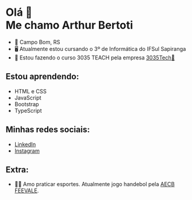 # Olá 👋 <br> Me chamo Arthur Bertoti

- 📌 Campo Bom, RS
- 🖥️ Atualmente estou cursando o 3º de Informática do IFSul Sapiranga
- 🚀 Estou fazendo o curso 3035 TEACH pela empresa [3035Tech💜](https://www.linkedin.com/company/3035-tech/)

## Estou aprendendo:
- HTML e CSS
- JavaScript
- Bootstrap
- TypeScript

## Minhas redes sociais:
- [LinkedIn](https://www.linkedin.com/in/arthurbertoti/)
- [Instagram](https://www.instagram.com/arthur_bertoti/)

## Extra:
- 🤾‍♂️ Amo praticar esportes. Atualmente jogo handebol pela [AECB FEEVALE](https://www.instagram.com/handebol.campobom/).
<!--


**arthurbertoti/arthurbertoti** is a ✨ _special_ ✨ repository because its `README.md` (this file) appears on your GitHub profile.

Here are some ideas to get you started:

- 🔭 I’m currently working on ...

- 👯 I’m looking to collaborate on ...
- 🤔 I’m looking for help with ...
- 💬 Ask me about ...
- 📫 How to reach me:
-->
